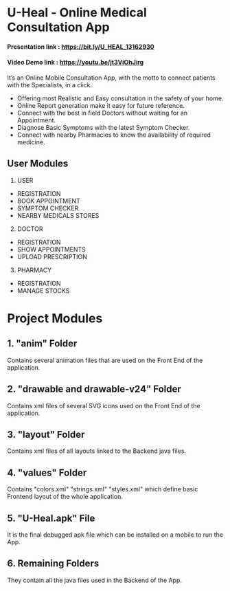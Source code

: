 # U-Heal - Online Medical Consultation App

#### Presentation link : https://bit.ly/U_HEAL_13162930

#### Video Demo link : https://youtu.be/jt3ViOhJirg


It’s an Online Mobile Consultation App, with the motto to connect patients with the Specialists, in a click.

- Offering most Realistic and Easy consultation in the safety of your home.
- Online Report generation make it easy for future reference.
- Connect with the best in field Doctors without waiting for an Appointment.
- Diagnose Basic Symptoms with the latest Symptom Checker.
- Connect with nearby Pharmacies to know the availability of required medicine.

## User Modules
1. USER 
- REGISTRATION
- BOOK APPOINTMENT
- SYMPTOM CHECKER
- NEARBY MEDICALS STORES

2. DOCTOR
- REGISTRATION
- SHOW APPOINTMENTS
- UPLOAD PRESCRIPTION 

3. PHARMACY
- REGISTRATION
- MANAGE STOCKS

# Project Modules

## 1. "anim" Folder
Contains several animation files that are used on the Front End of the application.

## 2. "drawable and drawable-v24" Folder
Contains xml files of several SVG icons used on the Front End of the application.

## 3. "layout" Folder
Contains xml files of all layouts linked to the Backend java files.

## 4. "values" Folder
Contains "colors.xml" "strings.xml" "styles.xml" which define basic Frontend layout of the whole application.

## 5. "U-Heal.apk" File
It is the final debugged apk file which can be installed on a mobile to run the App.

## 6. Remaining Folders
They contain all the java files used in the Backend of the App.

